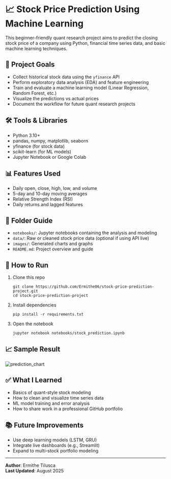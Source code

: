 # 📈 Stock Price Prediction Using Machine Learning

This beginner-friendly quant research project aims to predict the closing stock price of a company using Python, financial time series data, and basic machine learning techniques.

## 🚀 Project Goals
- Collect historical stock data using the `yfinance` API
- Perform exploratory data analysis (EDA) and feature engineering
- Train and evaluate a machine learning model (Linear Regression, Random Forest, etc.)
- Visualize the predictions vs actual prices
- Document the workflow for future quant research projects

## 🛠️ Tools & Libraries
- Python 3.10+
- pandas, numpy, matplotlib, seaborn
- yfinance (for stock data)
- scikit-learn (for ML models)
- Jupyter Notebook or Google Colab

## 📊 Features Used
- Daily open, close, high, low, and volume
- 5-day and 10-day moving averages
- Relative Strength Index (RSI)
- Daily returns and lagged features

## 📁 Folder Guide
- `notebooks/`: Jupyter notebooks containing the analysis and modeling
- `data/`: Raw or cleaned stock price data (optional if using API live)
- `images/`: Generated charts and graphs
- `README.md`: Project overview and guide

## 🧪 How to Run
1. Clone this repo  
   ```
   git clone https://github.com/Ermithe06/stock-price-prediction-project.git
   cd stock-price-prediction-project
   ```

2. Install dependencies  
   ```
   pip install -r requirements.txt
   ```

3. Open the notebook  
   ```
   jupyter notebook notebooks/stock_prediction.ipynb
   ```

## 📈 Sample Result

![prediction_chart](images/prediction_chart.png)

## ✅ What I Learned
- Basics of quant-style stock modeling
- How to clean and visualize time series data
- ML model training and error analysis
- How to share work in a professional GitHub portfolio

## 📚 Future Improvements
- Use deep learning models (LSTM, GRU)
- Integrate live dashboards (e.g., Streamlit)
- Expand to multi-stock portfolio modeling

---

**Author**: Ermithe Tilusca  
**Last Updated**: August 2025
